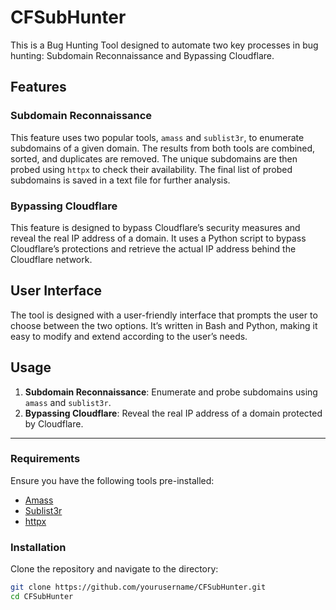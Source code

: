 # CFSubHunter

This is a Bug Hunting Tool designed to automate two key processes in bug hunting: Subdomain Reconnaissance and Bypassing Cloudflare.

## Features

### Subdomain Reconnaissance

This feature uses two popular tools, `amass` and `sublist3r`, to enumerate subdomains of a given domain. The results from both tools are combined, sorted, and duplicates are removed. The unique subdomains are then probed using `httpx` to check their availability. The final list of probed subdomains is saved in a text file for further analysis.

### Bypassing Cloudflare

This feature is designed to bypass Cloudflare’s security measures and reveal the real IP address of a domain. It uses a Python script to bypass Cloudflare’s protections and retrieve the actual IP address behind the Cloudflare network.

## User Interface

The tool is designed with a user-friendly interface that prompts the user to choose between the two options. It’s written in Bash and Python, making it easy to modify and extend according to the user’s needs.

## Usage

1. **Subdomain Reconnaissance**: Enumerate and probe subdomains using `amass` and `sublist3r`.
2. **Bypassing Cloudflare**: Reveal the real IP address of a domain protected by Cloudflare.

---

### Requirements

Ensure you have the following tools pre-installed:
- [Amass](https://github.com/OWASP/Amass)
- [Sublist3r](https://github.com/aboul3la/Sublist3r)
- [httpx](https://github.com/projectdiscovery/httpx)

### Installation

Clone the repository and navigate to the directory:

```bash
git clone https://github.com/yourusername/CFSubHunter.git
cd CFSubHunter
